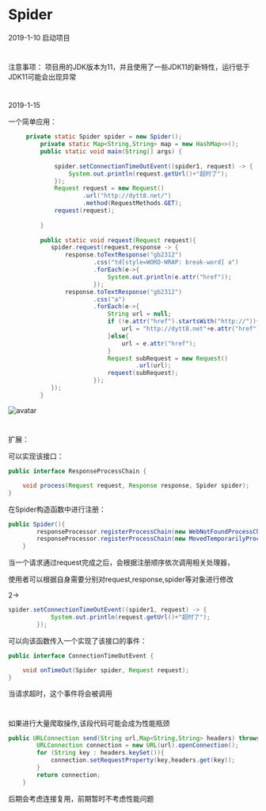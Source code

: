 # Spider
2019-1-10
启动项目
#
注意事项：
项目用的JDK版本为11，并且使用了一些JDK11的新特性，运行低于JDK11可能会出现异常

#
2019-1-15

一个简单应用：
```java
     private static Spider spider = new Spider();
         private static Map<String,String> map = new HashMap<>();
         public static void main(String[] args) {
     
             spider.setConnectionTimeOutEvent((spider1, request) -> {
                 System.out.println(request.getUrl()+"超时了");
             });
             Request request = new Request()
                     .url("http://dytt8.net/")
                     .method(RequestMethods.GET);
             request(request);
     
         }
     
         public static void request(Request request){
            spider.request(request,response -> {
                response.toTextResponse("gb2312")
                        .css("td[style=WORD-WRAP: break-word] a")
                        .forEach(e->{
                            System.out.println(e.attr("href"));
                        });
                response.toTextResponse("gb2312")
                        .css("a")
                        .forEach(e->{
                            String url = null;
                            if (!e.attr("href").startsWith("http://")){
                                url = "http://dytt8.net"+e.attr("href");
                            }else{
                                url = e.attr("href");
                            }
                            Request subRequest = new Request()
                                    .url(url);
                            request(subRequest);
                        });
            });
         }
```

![avatar](https://ismy1.oss-cn-qingdao.aliyuncs.com/gif8.gif)
#
扩展：

可以实现该接口：

```java
public interface ResponseProcessChain {

    void process(Request request, Response response, Spider spider);
}
```
在Spider构造函数中进行注册：
```java
public Spider(){
        responseProcessor.registerProcessChain(new WebNotFoundProcessChain());
        responseProcessor.registerProcessChain(new MovedTemporarilyProcessChain());
    }
```
当一个请求通过request完成之后，会根据注册顺序依次调用相关处理器，


  

使用者可以根据自身需要分别对request,response,spider等对象进行修改

2->
    
```java
spider.setConnectionTimeOutEvent((spider1, request) -> {
            System.out.println(request.getUrl()+"超时了");
        });
```

可以向该函数传入一个实现了该接口的事件：

```java
public interface ConnectionTimeOutEvent {

    void onTimeOut(Spider spider, Request request);
}
```

当请求超时，这个事件将会被调用
#
如果进行大量爬取操作,该段代码可能会成为性能瓶颈
```java
public URLConnection send(String url,Map<String,String> headers) throws IOException {
        URLConnection connection = new URL(url).openConnection();
        for (String key : headers.keySet()){
            connection.setRequestProperty(key,headers.get(key));
        }
        return connection;
    }
```
后期会考虑连接复用，前期暂时不考虑性能问题
##
